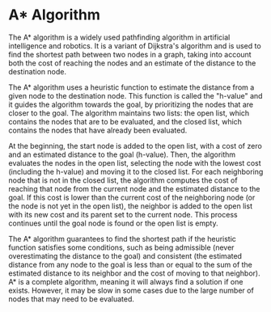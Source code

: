 # A* Algorithm

The A* algorithm is a widely used pathfinding algorithm in artificial intelligence and robotics. It is a variant of Dijkstra's algorithm and is used to find the shortest path between two nodes in a graph, taking into account both the cost of reaching the nodes and an estimate of the distance to the destination node.

The A* algorithm uses a heuristic function to estimate the distance from a given node to the destination node. This function is called the "h-value" and it guides the algorithm towards the goal, by prioritizing the nodes that are closer to the goal. The algorithm maintains two lists: the open list, which contains the nodes that are to be evaluated, and the closed list, which contains the nodes that have already been evaluated.

At the beginning, the start node is added to the open list, with a cost of zero and an estimated distance to the goal (h-value). Then, the algorithm evaluates the nodes in the open list, selecting the node with the lowest cost (including the h-value) and moving it to the closed list. For each neighboring node that is not in the closed list, the algorithm computes the cost of reaching that node from the current node and the estimated distance to the goal. If this cost is lower than the current cost of the neighboring node (or the node is not yet in the open list), the neighbor is added to the open list with its new cost and its parent set to the current node. This process continues until the goal node is found or the open list is empty.

The A* algorithm guarantees to find the shortest path if the heuristic function satisfies some conditions, such as being admissible (never overestimating the distance to the goal) and consistent (the estimated distance from any node to the goal is less than or equal to the sum of the estimated distance to its neighbor and the cost of moving to that neighbor). A* is a complete algorithm, meaning it will always find a solution if one exists. However, it may be slow in some cases due to the large number of nodes that may need to be evaluated.
